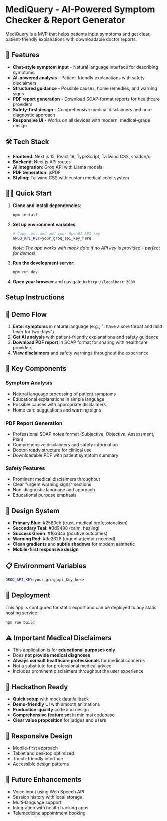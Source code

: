 # MediQuery - AI-Powered Symptom Checker & Report Generator

MediQuery is a MVP that helps patients input symptoms and get clear, patient-friendly explanations with downloadable doctor reports.

## 🚀 Features

- **Chat-style symptom input** - Natural language interface for describing symptoms
- **AI-powered analysis** - Patient-friendly explanations with safety disclaimers
- **Structured guidance** - Possible causes, home remedies, and warning signs
- **PDF report generation** - Download SOAP-format reports for healthcare providers
- **Safety-first design** - Comprehensive medical disclaimers and non-diagnostic approach
- **Responsive UI** - Works on all devices with modern, medical-grade design

## 🛠️ Tech Stack

- **Frontend**: Next.js 15, React 19, TypeScript, Tailwind CSS, shadcn/ui
- **Backend**: Next.js API routes
- **AI Integration**: Groq API with Llama models
- **PDF Generation**: jsPDF
- **Styling**: Tailwind CSS with custom medical color system

## 🏃‍♂️ Quick Start

1. **Clone and install dependencies**:
   ```bash
   npm install
   ```

2. **Set up environment variables**:
   ```bash
   # Copy .env and add your OpenAI API key
   GROQ_API_KEY=your_groq_api_key_here
   ```
   
   *Note: The app works with mock data if no API key is provided - perfect for demos!*

3. **Run the development server**:
   ```bash
   npm run dev
   ```

4. **Open your browser** and navigate to `http://localhost:3000`

## Setup Instructions

## 🎯 Demo Flow

1. **Enter symptoms** in natural language (e.g., "I have a sore throat and mild fever for two days")
2. **Get AI analysis** with patient-friendly explanations and safety guidance
3. **Download PDF report** in SOAP format for sharing with healthcare providers
4. **View disclaimers** and safety warnings throughout the experience

## 🏥 Key Components

### Symptom Analysis
- Natural language processing of patient symptoms
- Educational explanations in simple language
- Possible causes with appropriate disclaimers
- Home care suggestions and warning signs

### PDF Report Generation
- Professional SOAP notes format (Subjective, Objective, Assessment, Plan)
- Comprehensive disclaimers and safety information
- Doctor-ready structure for clinical use
- Downloadable PDF with patient symptom summary

### Safety Features
- Prominent medical disclaimers throughout
- Clear "urgent warning signs" sections
- Non-diagnostic language and approach
- Educational purpose emphasis

## 🎨 Design System

- **Primary Blue**: #2563eb (trust, medical professionalism)
- **Secondary Teal**: #0d9488 (calm, healing)
- **Success Green**: #16a34a (positive outcomes)
- **Warning Red**: #dc2626 (urgent attention needed)
- **Clean gradients** and **subtle shadows** for modern aesthetic
- **Mobile-first responsive design**

## 📋 Environment Variables

```bash
GROQ_API_KEY=your_groq_api_key_here
```

## 🚀 Deployment

This app is configured for static export and can be deployed to any static hosting service:

```bash
npm run build
```

## ⚠️ Important Medical Disclaimers

- This application is for **educational purposes only**
- Does **not provide medical diagnoses**
- **Always consult healthcare professionals** for medical concerns
- Not a substitute for professional medical advice
- Includes prominent disclaimers throughout the user experience

## 🎯 Hackathon Ready

- **Quick setup** with mock data fallback
- **Demo-friendly** UI with smooth animations
- **Production-quality** code and design
- **Comprehensive feature set** in minimal codebase
- **Clear value proposition** for judges and users

## 📱 Responsive Design

- Mobile-first approach
- Tablet and desktop optimized
- Touch-friendly interface
- Accessible design patterns

## 🔮 Future Enhancements

- Voice input using Web Speech API
- Session history with local storage
- Multi-language support
- Integration with health tracking apps
- Telemedicine appointment booking
